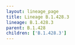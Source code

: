 ```yaml
---
layout: lineage_page
title: Lineage B.1.428.3
lineage: B.1.428.3
parent: B.1.428
children: ['B.1.428.3']
---
```

